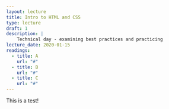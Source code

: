 ```yaml
---
layout: lecture
title: Intro to HTML and CSS
type: lecture
draft: 1
description: |
    Technical day - examining best practices and practicing
lecture_date: 2020-01-15
readings:
  - title: A
    url: "#"
  - title: B
    url: "#"
  - title: C
    url: "#"
---
```


This is a test!